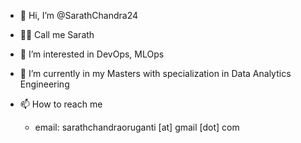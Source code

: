- 👋 Hi, I’m @SarathChandra24
- 👨‍💻 Call me Sarath
- 👀 I’m interested in DevOps, MLOps
- 🌱 I’m currently in my Masters with specialization in Data Analytics Engineering

- 📫 How to reach me 
   - email: sarathchandraoruganti [at] gmail [dot] com



<!--- 
- 💞️ I’m looking to collaborate on ...
--->

<!---
SarathChandra24/SarathChandra24 is a ✨ special ✨ repository because its `README.md` (this file) appears on your GitHub profile.
You can click the Preview link to take a look at your changes.
--->
